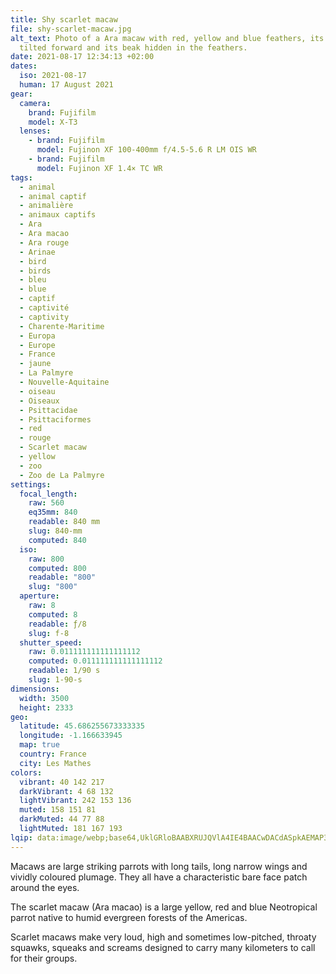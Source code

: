 ```yaml
---
title: Shy scarlet macaw
file: shy-scarlet-macaw.jpg
alt_text: Photo of a Ara macaw with red, yellow and blue feathers, its head
  tilted forward and its beak hidden in the feathers.
date: 2021-08-17 12:34:13 +02:00
dates:
  iso: 2021-08-17
  human: 17 August 2021
gear:
  camera:
    brand: Fujifilm
    model: X-T3
  lenses:
    - brand: Fujifilm
      model: Fujinon XF 100-400mm f/4.5-5.6 R LM OIS WR
    - brand: Fujifilm
      model: Fujinon XF 1.4× TC WR
tags:
  - animal
  - animal captif
  - animalière
  - animaux captifs
  - Ara
  - Ara macao
  - Ara rouge
  - Arinae
  - bird
  - birds
  - bleu
  - blue
  - captif
  - captivité
  - captivity
  - Charente-Maritime
  - Europa
  - Europe
  - France
  - jaune
  - La Palmyre
  - Nouvelle-Aquitaine
  - oiseau
  - Oiseaux
  - Psittacidae
  - Psittaciformes
  - red
  - rouge
  - Scarlet macaw
  - yellow
  - zoo
  - Zoo de La Palmyre
settings:
  focal_length:
    raw: 560
    eq35mm: 840
    readable: 840 mm
    slug: 840-mm
    computed: 840
  iso:
    raw: 800
    computed: 800
    readable: "800"
    slug: "800"
  aperture:
    raw: 8
    computed: 8
    readable: ƒ/8
    slug: f-8
  shutter_speed:
    raw: 0.011111111111111112
    computed: 0.011111111111111112
    readable: 1/90 s
    slug: 1-90-s
dimensions:
  width: 3500
  height: 2333
geo:
  latitude: 45.686255673333335
  longitude: -1.166633945
  map: true
  country: France
  city: Les Mathes
colors:
  vibrant: 40 142 217
  darkVibrant: 4 68 132
  lightVibrant: 242 153 136
  muted: 158 151 81
  darkMuted: 44 77 88
  lightMuted: 181 167 193
lqip: data:image/webp;base64,UklGRloBAABXRUJQVlA4IE4BAACwDACdASpkAEMAP3G2z140sL+kqFjqK/AuCWgA1DW5fGglYmtkFPlzFjYa6AOljn9pQQU0r8Zstz9StxIvwAWJ2LX5pjXhvgKAO67IgTQHEJgM804QprNp9e+fKzfzwAcpAT4nB10Z40IMLlJKgAD+8QkkP/tcmP5Z6kHhRBemzQ76+icdqPBMH6jfKmE0Rb/TwS6/3WMNtNnE7iDSoH5nKfcPV4/y7rAxoLpQn7KToAUmegYQTwwSQVwcGRUhI6P4nrLCD8OzJxWcV00FkmnjoQhvxhYQj2ifXzIuyYHjMchnKJGB0fbuDcl60Xq8aJksW35yYQKmfI6YHZwMDhcH3SgShUpT8DjRJJ/86/o8JmzO2TuE87XbDoVFp+z8ImBm5ng62s9TkhBJYcUEqpjWhhWrDfNxxWn72Hhm174rS9qZUUfgvn3Ey0K+iQAA
---
```


Macaws are large striking parrots with long tails, long narrow wings and vividly coloured plumage. They all have a characteristic bare face patch around the eyes.

The scarlet macaw (Ara macao) is a large yellow, red and blue Neotropical parrot native to humid evergreen forests of the Americas.

Scarlet macaws make very loud, high and sometimes low-pitched, throaty squawks, squeaks and screams designed to carry many kilometers to call for their groups.
